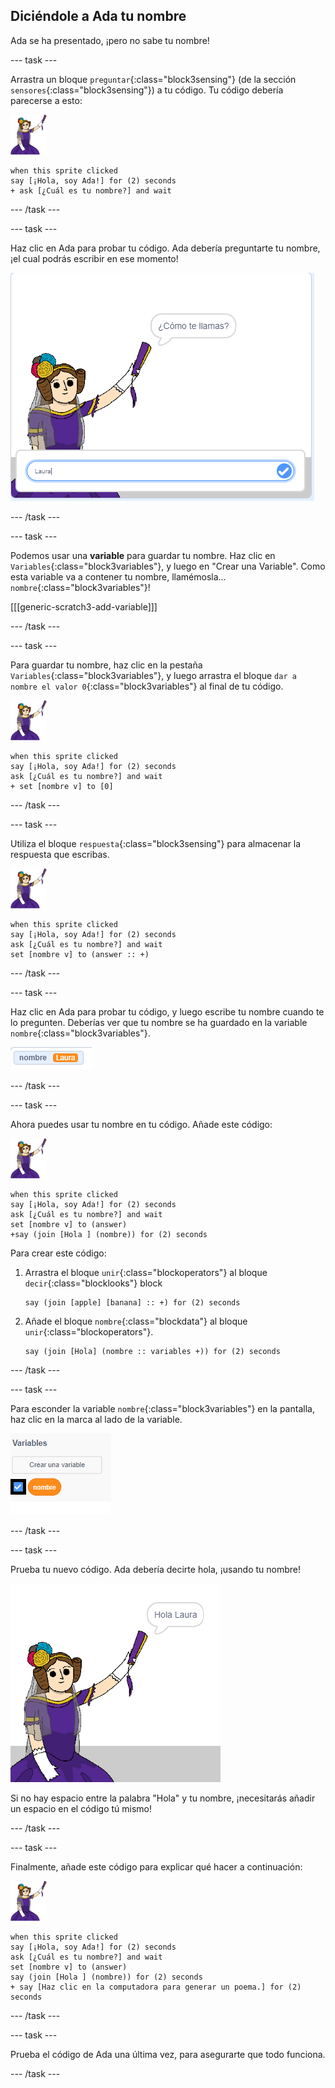 ## Diciéndole a Ada tu nombre

Ada se ha presentado, ¡pero no sabe tu nombre!

--- task ---

Arrastra un bloque `preguntar`{:class="block3sensing"} (de la sección `sensores`{:class="block3sensing"}) a tu código. Tu código debería parecerse a esto:

![objeto ada](images/ada-sprite.png)

```blocks3
when this sprite clicked
say [¡Hola, soy Ada!] for (2) seconds
+ ask [¿Cuál es tu nombre?] and wait
```

--- /task ---

--- task ---

Haz clic en Ada para probar tu código. Ada debería preguntarte tu nombre, ¡el cual podrás escribir en ese momento!

![imagen ada preguntando cómo te llamas](images/poetry-input.png)

--- /task ---

--- task ---

Podemos usar una **variable** para guardar tu nombre. Haz clic en `Variables`{:class="block3variables"}, y luego en "Crear una Variable". Como esta variable va a contener tu nombre, llamémosla... `nombre`{:class="block3variables"}!

[[[generic-scratch3-add-variable]]]

--- /task ---

--- task ---

Para guardar tu nombre, haz clic en la pestaña `Variables`{:class="block3variables"}, y luego arrastra el bloque `dar a nombre el valor 0`{:class="block3variables"} al final de tu código.

![objeto ada](images/ada-sprite.png)

```blocks3
when this sprite clicked
say [¡Hola, soy Ada!] for (2) seconds
ask [¿Cuál es tu nombre?] and wait
+ set [nombre v] to [0]
```

--- /task ---

--- task ---

Utiliza el bloque `respuesta`{:class="block3sensing"} para almacenar la respuesta que escribas.

![objeto ada](images/ada-sprite.png)

```blocks3
when this sprite clicked
say [¡Hola, soy Ada!] for (2) seconds
ask [¿Cuál es tu nombre?] and wait
set [nombre v] to (answer :: +)
```

--- /task ---

--- task ---

Haz clic en Ada para probar tu código, y luego escribe tu nombre cuando te lo pregunten. Deberías ver que tu nombre se ha guardado en la variable `nombre`{:class="block3variables"}.

![captura de pantalla](images/poetry-name-test.png)

--- /task ---

--- task ---

Ahora puedes usar tu nombre en tu código. Añade este código:

![objeto ada](images/ada-sprite.png)

```blocks3
when this sprite clicked
say [¡Hola, soy Ada!] for (2) seconds
ask [¿Cuál es tu nombre?] and wait
set [nombre v] to (answer)
+say (join [Hola ] (nombre)) for (2) seconds 
```

Para crear este código:

1. Arrastra el bloque `unir`{:class="blockoperators"} al bloque `decir`{:class="blocklooks"} block
    
    ```blocks3
    say (join [apple] [banana] :: +) for (2) seconds
    ```

2. Añade el bloque `nombre`{:class="blockdata"} al bloque `unir`{:class="blockoperators"}.
    
    ```blocks3
    say (join [Hola] (nombre :: variables +)) for (2) seconds
    ```

--- /task ---

--- task ---

Para esconder la variable `nombre`{:class="block3variables"} en la pantalla, haz clic en la marca al lado de la variable.

![marca variable nombre](images/poetry-tick-annotated.png)

--- /task ---

--- task ---

Prueba tu nuevo código. Ada debería decirte hola, ¡usando tu nombre!

![captura de pantalla](images/poetry-name-test2.png)

Si no hay espacio entre la palabra "Hola" y tu nombre, ¡necesitarás añadir un espacio en el código tú mismo!

--- /task ---

--- task ---

Finalmente, añade este código para explicar qué hacer a continuación:

![objeto ada](images/ada-sprite.png)

```blocks3
when this sprite clicked
say [¡Hola, soy Ada!] for (2) seconds
ask [¿Cuál es tu nombre?] and wait
set [nombre v] to (answer)
say (join [Hola ] (nombre)) for (2) seconds 
+ say [Haz clic en la computadora para generar un poema.] for (2) seconds 
```

--- /task ---

--- task ---

Prueba el código de Ada una última vez, para asegurarte que todo funciona.

--- /task ---